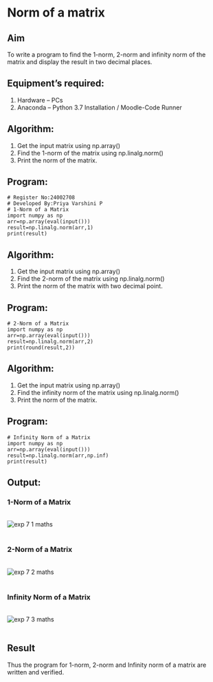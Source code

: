 # Norm of a matrix
## Aim
To write a program to find the 1-norm, 2-norm and infinity norm of the matrix and display the result in two decimal places.
## Equipment’s required:
1.	Hardware – PCs
2.	Anaconda – Python 3.7 Installation / Moodle-Code Runner
## Algorithm:
1. Get the input matrix using np.array()   
2. Find the 1-norm of the matrix using np.linalg.norm()
3. Print the norm of the matrix.
## Program:
```
# Register No:24002708
# Developed By:Priya Varshini P
# 1-Norm of a Matrix
import numpy as np
arr=np.array(eval(input()))
result=np.linalg.norm(arr,1)
print(result)
```
## Algorithm:
1. Get the input matrix using np.array()   
2. Find the 2-norm of the matrix using np.linalg.norm()
3. Print the norm of the matrix with two decimal point.

## Program:
```
# 2-Norm of a Matrix
import numpy as np
arr=np.array(eval(input()))
result=np.linalg.norm(arr,2)
print(round(result,2))
```
## Algorithm:
1. Get the input matrix using np.array()   
2. Find the infinity norm of the matrix using np.linalg.norm()
3. Print the norm of the matrix.

## Program:
```
# Infinity Norm of a Matrix
import numpy as np
arr=np.array(eval(input()))
result=np.linalg.norm(arr,np.inf)
print(result)
```
## Output:
### 1-Norm of a Matrix
<br>![exp 7 1 maths](https://github.com/user-attachments/assets/08a85603-7604-42bf-81b1-c13a181cee77)
<br>
<br>
### 2-Norm of a Matrix
<br>![exp 7 2 maths](https://github.com/user-attachments/assets/44bac963-49f9-4da6-952b-95ef0ae49ee7)
<br>
<br>
### Infinity Norm of a Matrix
<br>![exp 7 3 maths](https://github.com/user-attachments/assets/c6d6e9a9-7993-4918-a989-25f205a1786a)
<br>
<br>
## Result
Thus the program for 1-norm, 2-norm and Infinity norm of a matrix are written and verified.

